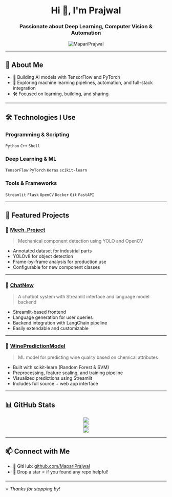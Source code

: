 <h1 align="center">Hi 👋, I'm Prajwal</h1>
<h3 align="center">Passionate about Deep Learning, Computer Vision & Automation</h3>

<p align="center">
  <img src="https://komarev.com/ghpvc/?username=MapariPrajwal&label=Profile%20views&color=0e75b6&style=flat" alt="MapariPrajwal" />
</p>

---

## 🧠 About Me

- 🚀 Building AI models with TensorFlow and PyTorch  
- 💬 Exploring machine learning pipelines, automation, and full-stack integration  
- 🛠️ Focused on learning, building, and sharing  

---

## 🛠️ Technologies I Use

### Programming & Scripting  
`Python` `C++` `Shell`

### Deep Learning & ML  
`TensorFlow` `PyTorch` `Keras` `scikit-learn`

### Tools & Frameworks  
`Streamlit` `Flask` `OpenCV` `Docker` `Git` `FastAPI`

---

## 🚀 Featured Projects

### 🔹 [Mech_Project](https://github.com/MapariPrajwal/Mech_Project)
> Mechanical component detection using YOLO and OpenCV

- Annotated dataset for industrial parts  
- YOLOv8 for object detection  
- Frame-by-frame analysis for production use  
- Configurable for new component classes  

---

### 🔹 [ChatNew](https://github.com/MapariPrajwal/ChatNew)
> A chatbot system with Streamlit interface and language model backend

- Streamlit-based frontend  
- Language generation for user queries  
- Backend integration with LangChain pipeline  
- Easily extendable and customizable  

---

### 🔹 [WinePredictionModel](https://github.com/MapariPrajwal/WinePredictionModel)
> ML model for predicting wine quality based on chemical attributes

- Built with scikit-learn (Random Forest & SVM)  
- Preprocessing, feature scaling, and training pipeline  
- Visualized predictions using Streamlit  
- Includes full source + web app interface  

---

## 📊 GitHub Stats

<p align="center">
  <img src="https://github-readme-streak-stats.herokuapp.com/?user=MapariPrajwal&theme=radical&hide_border=true" />
  <br/>
  <img src="https://github-readme-stats.vercel.app/api?username=MapariPrajwal&show_icons=true&theme=radical&hide_border=true&count_private=true" />
  <br/>
  <img src="https://github-readme-stats.vercel.app/api/top-langs/?username=MapariPrajwal&layout=compact&theme=radical&hide_border=true" />
</p>

---

## 📫 Connect with Me

- 🔗 GitHub: [github.com/MapariPrajwal](https://github.com/MapariPrajwal)
- 💬 Drop a star ⭐ if you found any repo helpful!

---

⭐️ *Thanks for stopping by!*
